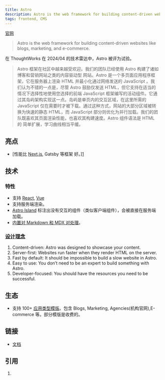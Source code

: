 ```yaml
---
title: Astro
description: Astro is the web framework for building content-driven websites like blogs, marketing, and e-commerce.
tags: frontend, CMS
---
```

[官网](https://astro.build/)
> Astro is the web framework for building content-driven websites like blogs, marketing, and e-commerce.

在 ThoughtWorks 在 2024/04 的技术雷达中，Astro 被评为试验。
> Astro 框架在社区中越来越受欢迎。我们的团队已经使用 Astro 构建了诸如博客和营销网站之类的内容驱动型
网站。Astro 是一个多页面应用程序框架，它在服务器上渲染 HTML 并最小化通过网络发送的 JavaScript 。我
们认为不错的一点是，尽管 Astro 鼓励仅发送 HTML，但它支持在适当的情况下选择性地使用您选择的前端
JavaScript 框架编写的活动组件。它通过其岛屿架构实现这一点。岛屿是单页内的交互区域，在这里所需的
JavaScript 仅在需要时才被下载。通过这种方式，网站的大部分区域被转换为快速的静态 HTML，而 JavaScript
部分则优化为并行加载。我们的团队既喜欢其页面渲染性能，也喜欢其构建速度。Astro 组件语法是 HTML 的
简单扩展，学习曲线相当平缓。

## 亮点
* [性能比 [Next.js](./next.md), Gatsby 等框架 好。][1]

## 技术
### 特性
* 支持 [React](../../frontend/content/react/readme.md), [Vue](../../frontend/content/vue.md)
* 支持服务端渲染。
* [Astro Island](https://docs.astro.build/zh-cn/concepts/islands/) 标注出没有交互的组件（类似客户端组件），会被直接在服务端加载。
* [内置对 Markdown 和 MDX 对处理](https://docs.astro.build/en/guides/markdown-content/)。

### [设计理念](https://docs.astro.build/en/concepts/why-astro/#design-principles)
1. Content-driven: Astro was designed to showcase your content.
2. Server-first: Websites run faster when they render HTML on the server. 
3. Fast by default: It should be impossible to build a slow website in Astro.
4. Easy to use: You don’t need to be an expert to build something with Astro.
5. Developer-focused: You should have the resources you need to be successful.

## 生态
* 支持 100+ [应用类型模版](https://astro.build/themes/)。包含 Blogs, Marketing, Agencies(机构官网),E-commerce 等。部分模版是收费的。

## 链接
* [文档](https://docs.astro.build/zh-cn/)

## 引用
1. [1]: [Astro](https://astro.build/)
